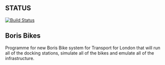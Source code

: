 ## STATUS
[![Build Status](https://travis-ci.org/6eff/Boris_bikes.svg?branch=master)](https://travis-ci.org/6eff/Boris_bikes)

## Boris Bikes ##

Programme for new Boris Bike system for Transport for London that will run all of the docking stations, simulate all of the bikes and emulate all of the infrastructure.
